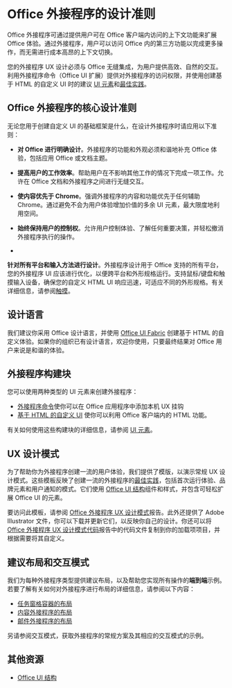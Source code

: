# Office 外接程序的设计准则

Office 外接程序可通过提供用户可在 Office 客户端内访问的上下文功能来扩展 Office 体验。通过外接程序，用户可以访问 Office 内的第三方功能以完成更多操作，而无需进行成本高昂的上下文切换。 

 您的外接程序 UX 设计必须与 Office 无缝集成，为用户提供高效、自然的交互。利用外接程序命令（Office UI 扩展）提供对外接程序的访问权限，并使用创建基于 HTML 的自定义 UI 时的建议 [UI 元素](ui-elements/ui-elements.md)和[最佳实践](https://dev.office.com/docs/add-ins/overview/add-in-development-best-practices)。 
 
 
## Office 外接程序的核心设计准则
无论您用于创建自定义 UI 的基础框架是什么，在设计外接程序时请应用以下准则： 

- **对 Office 进行明确设计**。外接程序的功能和外观必须和谐地补充 Office 体验，包括应用 Office 或文档主题。
 
- **提高用户的工作效率**。帮助用户在不影响其他工作的情况下完成一项工作。允许在 Office 文档和外接程序之间进行无缝交互。 

- **使内容优先于 Chrome**。强调外接程序的内容和功能优先于任何辅助 Chrome。通过避免不会为用户体验增加价值的多余 UI 元素，最大限度地利用空间。  

- **始终保持用户的控制权**。允许用户控制体验、了解任何重要决策，并轻松撤消外接程序执行的操作。 

- 
  **针对所有平台和输入方法进行设计**。外接程序设计用于 Office 支持的所有平台，您的外接程序 UI 应该进行优化，以便跨平台和外形规格运行。支持鼠标/键盘和触摸输入设备，确保您的自定义 HTML UI 响应迅速，可适应不同的外形规格。有关详细信息，请参阅[触摸](https://msdn.microsoft.com/EN-US/library/mt590883.aspx#bk_Touch)。 


## 设计语言
我们建议你采用 Office 设计语言，并使用 [Office UI Fabric](https://dev.office.com/fabric) 创建基于 HTML 的自定义体验。如果你的组织已有设计语言，欢迎你使用，只要最终结果对 Office 用户来说是和谐的体验。 


## 外接程序构建块
您可以使用两种类型的 UI 元素来创建外接程序： 

- [外接程序命令](ui-elements/ui-elements.md#add-in-commands)使你可以在 Office 应用程序中添加本机 UX 挂钩
- [基于 HTML 的自定义 UI](ui-elements/ui-elements.md#custom-html-based-ui) 使你可以利用 Office 客户端内的 HTML 功能。 

有关如何使用这些构建块的详细信息，请参阅 [UI 元素](ui-elements/ui-elements.md)。  

## UX 设计模式

为了帮助你为外接程序创建一流的用户体验，我们提供了模版，以演示常规 UX 设计模式。这些模板反映了创建一流的外接程序的[最佳实践](https://dev.office.com/docs/add-ins/overview/add-in-development-best-practices)，包括首次运行体验、品牌元素和用户通知的模式。它们使用 [Office UI 结构](https://dev.office.com/fabric)组件和样式，并包含可轻松扩展 Office UI 的元素。

要访问此模板，请参阅 [Office 外接程序 UX 设计模式](https://github.com/OfficeDev/Office-Add-in-UX-Design-Patterns)报告。此外还提供了 Adobe Illustrator 文件，你可以下载并更新它们，以反映你自己的设计。你还可以将 [Office 外接程序 UX 设计模式代码](https://github.com/OfficeDev/Office-Add-in-UX-Design-Patterns-Code)报告中的代码文件复制到你的加载项项目，并根据需要将其自定义。 

## 建议布局和交互模式
我们为每种外接程序类型提供建议布局，以及帮助您实现所有操作的**端到端**示例。若要了解有关如何对外接程序进行布局的详细信息，请参阅以下内容：

- [任务窗格容器的布局](ui-elements/layout-for-task-pane-add-ins.md)
- [内容外接程序的布局](ui-elements/layout-for-content-add-ins.md) 
- [邮件外接程序的布局](ui-elements/layouts-for-outlook-add-ins.md)

另请参阅交互模式，获取外接程序的常规方案及其相应的交互模式的示例。

## 其他资源

- [Office UI 结构](https://dev.office.com/fabric) 

